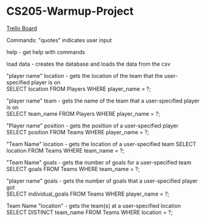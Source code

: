 # CS205-Warmup-Project

[Trello Board](https://trello.com/b/M300vmgU/cs205-project-al-nb-sh-mm)


Commands: 
"quotes" indicates user input

help - get help with commands  

load data - creates the database and loads the data from the csv  

"player name" location - gets the location of the team that the user-specified player is on  
    SELECT location FROM Players WHERE player_name = ?;


"player name" team - gets the name of the team that a user-specified player is on  
    SELECT team_name FROM Players WHERE player_name = ?;

"Player name" position - gets the position of a user-specified player
    SELECT position FROM Teams WHERE player_name = ?;

"Team Name" location - gets the location of a user-specified team 
    SELECT location FROM Teams WHERE team_name = ?;
     
"Team Name" goals - gets the number of goals for a user-specified team  
    SELECT goals FROM Teams WHERE team_name = ?;

"player name" goals - gets the number of goals that a user-specified player got  
    SELECT individual_goals FROM Teams WHERE player_name = ?;

Team Name "location" - gets the team(s) at a user-specified location  
    SELECT DISTINCT team_name FROM Teams WHERE location = ?;

